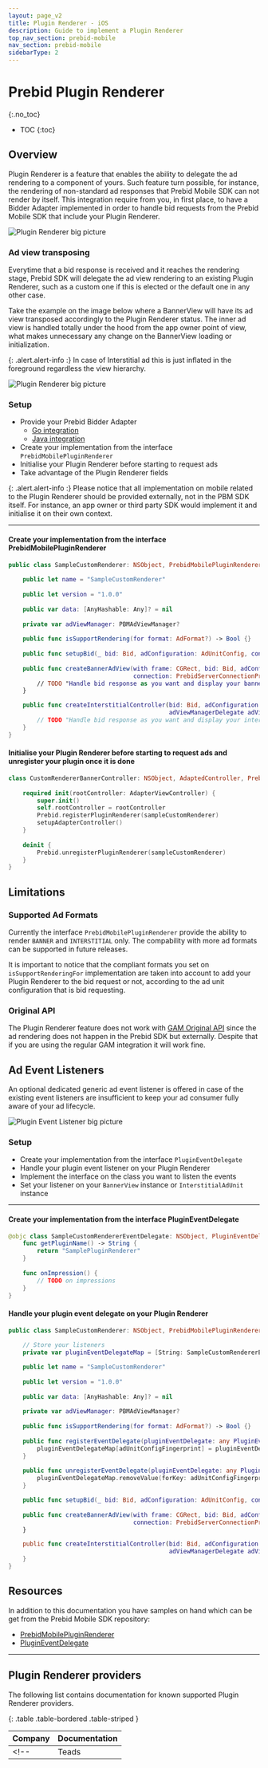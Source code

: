 ```yaml
---
layout: page_v2
title: Plugin Renderer - iOS
description: Guide to implement a Plugin Renderer
top_nav_section: prebid-mobile
nav_section: prebid-mobile
sidebarType: 2
---
```


# Prebid Plugin Renderer
{:.no_toc}

* TOC
{:toc}

## Overview
Plugin Renderer is a feature that enables the ability to delegate the ad rendering to a component of yours. Such feature turn possible, for instance, the rendering of non-standard ad responses that Prebid Mobile SDK can not render by itself. This integration require from you, in first place, to have a Bidder Adapter implemented in order to handle bid requests from the Prebid Mobile SDK that include your Plugin Renderer.

![Plugin Renderer big picture](/assets/images/prebid-mobile/prebid-plugin-renderer.png)

### Ad view transposing

Everytime that a bid response is received and it reaches the rendering stage, Prebid SDK will delegate the ad view rendering to an existing Plugin Renderer, such as a custom one if this is elected or the default one in any other case.

Take the example on the image below where a BannerView will have its ad view transposed accordingly to the Plugin Renderer status. The inner ad view is handled totally under the hood from the app owner point of view, what makes unnecessary any change on the BannerView loading or initialization.

{: .alert.alert-info :}
In case of Interstitial ad this is just inflated in the foreground regardless the view hierarchy.

![Plugin Renderer big picture](/assets/images/prebid-mobile/prebid-plugin-renderer-ad-view-injection.png)

### Setup

* Provide your Prebid Bidder Adapter
  * [Go integration](/prebid-server/developers/add-new-bidder-go.html)
  * [Java integration](/prebid-server/developers/add-new-bidder-java.html)
* Create your implementation from the interface `PrebidMobilePluginRenderer`
* Initialise your Plugin Renderer before starting to request ads
* Take advantage of the Plugin Renderer fields

{: .alert.alert-info :}
Please notice that all implementation on mobile related to the Plugin Renderer should be provided externally, not in the PBM SDK itself. For instance, an app owner or third party SDK would implement it and initialise it on their own context.

___

#### Create your implementation from the interface PrebidMobilePluginRenderer

```swift
public class SampleCustomRenderer: NSObject, PrebidMobilePluginRenderer {
    
    public let name = "SampleCustomRenderer"
    
    public let version = "1.0.0"
    
    public var data: [AnyHashable: Any]? = nil
    
    private var adViewManager: PBMAdViewManager?
    
    public func isSupportRendering(for format: AdFormat?) -> Bool {}
   
    public func setupBid(_ bid: Bid, adConfiguration: AdUnitConfig, connection: PrebidServerConnectionProtocol) {}
    
    public func createBannerAdView(with frame: CGRect, bid: Bid, adConfiguration: AdUnitConfig,
                                   connection: PrebidServerConnectionProtocol, adViewDelegate: (any PBMAdViewDelegate)?) {
        // TODO "Handle bid response as you want and display your banner ad"
    }

    public func createInterstitialController(bid: Bid, adConfiguration: AdUnitConfig, connection: PrebidServerConnectionProtocol,
                                             adViewManagerDelegate adViewDelegate: InterstitialController?, videoControlsConfig: VideoControlsConfiguration?) {
        // TODO "Handle bid response as you want and display your interstitial ad"
    }
}

```

#### Initialise your Plugin Renderer before starting to request ads and unregister your plugin once it is done

```swift
class CustomRendererBannerController: NSObject, AdaptedController, PrebidConfigurableBannerController, BannerViewDelegate {
    
    required init(rootController: AdapterViewController) {
        super.init()
        self.rootController = rootController
        Prebid.registerPluginRenderer(sampleCustomRenderer)
        setupAdapterController()
    }
    
    deinit {
        Prebid.unregisterPluginRenderer(sampleCustomRenderer)
    }
}
```

## Limitations

### Supported Ad Formats
Currently the interface `PrebidMobilePluginRenderer` provide the ability to render `BANNER` and `INTERSTITIAL` only. The compability with more ad formats can be supported in future releases.

It is important to notice that the compliant formats you set on `isSupportRenderingFor` implementation are taken into account to add your Plugin Renderer to the bid request or not, according to the ad unit configuration that is bid requesting.

### Original API

The Plugin Renderer feature does not work with [GAM Original API](/prebid-mobile/pbm-api/android/android-sdk-integration-gam-original-api.html) since the ad rendering does not happen in the Prebid SDK but externally. Despite that if you are using the regular GAM integration it will work fine.

## Ad Event Listeners
An optional dedicated generic ad event listener is offered in case of the existing event listeners are insufficient to keep your ad consumer fully aware of your ad lifecycle.

![Plugin Event Listener big picture](/assets/images/prebid-mobile/prebid-plugin-renderer-event-listeners.png)

### Setup

* Create your implementation from the interface `PluginEventDelegate`
* Handle your plugin event listener on your Plugin Renderer
* Implement the interface on the class you want to listen the events
* Set your listener on your `BannerView` instance or `InterstitialAdUnit` instance

___

#### Create your implementation from the interface PluginEventDelegate

```swift
@objc class SampleCustomRendererEventDelegate: NSObject, PluginEventDelegate {
    func getPluginName() -> String {
        return "SamplePluginRenderer"
    }
    
    func onImpression() {
        // TODO on impressions
    }
}

```

#### Handle your plugin event delegate on your Plugin Renderer

```swift
public class SampleCustomRenderer: NSObject, PrebidMobilePluginRenderer {
    
    // Store your listeners
    private var pluginEventDelegateMap = [String: SampleCustomRendererEventDelegate]()

    public let name = "SampleCustomRenderer"
    
    public let version = "1.0.0"
    
    public var data: [AnyHashable: Any]? = nil
    
    private var adViewManager: PBMAdViewManager?
    
    public func isSupportRendering(for format: AdFormat?) -> Bool {}
   
    public func registerEventDelegate(pluginEventDelegate: any PluginEventDelegate, adUnitConfigFingerprint: String) {
        pluginEventDelegateMap[adUnitConfigFingerprint] = pluginEventDelegate as? SampleCustomRendererEventDelegate
    }
    
    public func unregisterEventDelegate(pluginEventDelegate: any PluginEventDelegate, adUnitConfigFingerprint: String) {
        pluginEventDelegateMap.removeValue(forKey: adUnitConfigFingerprint)
    }

    public func setupBid(_ bid: Bid, adConfiguration: AdUnitConfig, connection: PrebidServerConnectionProtocol) {}
    
    public func createBannerAdView(with frame: CGRect, bid: Bid, adConfiguration: AdUnitConfig,
                                   connection: PrebidServerConnectionProtocol, adViewDelegate: (any PBMAdViewDelegate)?) {
    }

    public func createInterstitialController(bid: Bid, adConfiguration: AdUnitConfig, connection: PrebidServerConnectionProtocol,
                                             adViewManagerDelegate adViewDelegate: InterstitialController?, videoControlsConfig: VideoControlsConfiguration?) {
    }
}
```

## Resources

In addition to this documentation you have samples on hand which can be get from the Prebid Mobile SDK repository:

* [PrebidMobilePluginRenderer](https://github.com/prebid/prebid-mobile-ios/blob/master/PrebidMobile/PrebidMobileRendering/PluginRenderer/PrebidMobilePluginRenderer.swift)
* [PluginEventDelegate](https://github.com/prebid/prebid-mobile-ios/blob/master/PrebidMobile/PrebidMobileRendering/PluginRenderer/PluginEventDelegate.swift)

___

## Plugin Renderer providers

The following list contains documentation for known supported Plugin Renderer providers.

{: .table .table-bordered .table-striped }

| Company | Documentation                                                                                 |
|-------|-----------------------------------------------------------------------------------------------|
<!-- | Teads | [Teads Plugin Renderer Docs](https://support.teads.tv/support/solutions/articles/36000459747) | -->

